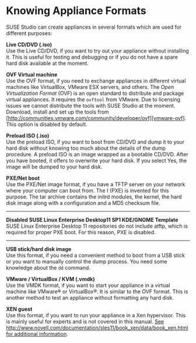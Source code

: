 # Knowing Appliance Formats

SUSE Studio can create appliances in several formats which are used for different purposes:

**Live CD/DVD (.iso)**  
Use the Live CD/DVD, if you want to try out your appliance without installing it. This is useful for testing and debugging or if you do not have a spare hard disk available at the moment.

**OVF Virtual machine**  
Use the OVF format, if you need to exchange appliances in different virtual machines like VirtualBox, VMware ESX servers, and others. The *Open Virtualization Format* (OVF) is an open standard to distribute and package virtual appliances. It requires the `ovftool` from VMware. Due to licensing issues we cannot distribute the tools with SUSE Studio at the moment. Download, install and set up the tools from [http://communities.vmware.com/community/developer/ovf][vmware-ovf]. This option is disabled by default.

**Preload ISO (.iso)**  
Use the preload ISO, if you want to boot from CD/DVD and dump it to your hard disk without knowing too much about the details of the dump procedure. A preload ISO is an image wrapped as a bootable CD/DVD. After you have booted, it offers to overwrite your hard disk. If you select Yes, the image will be dumped to your hard disk.

**PXE/Net boot**  
Use the PXE/Net image format, if you have a TFTP server on your network where your computer can boot from. The I (PXE) is invented for this purpose. The tar archive contains the initrd modules, the kernel, the hard disk image along with a configuration and a MD5 checksum file.

---

**Disabled SUSE Linux Enterprise Desktop11 SP1 KDE/GNOME Template**
SUSE Linux Enterprise Desktop 11 repositories do not include atftp, which is required for proper PXE boot. For this reason, PXE is disabled.

---

**USB stick/hard disk image**  
Use this format, if you need a convenient method to boot from a USB stick or you want to manually control the dump process. You need some knowledge about the `dd` command.

**VMware / VirtualBox / KVM (.vmdk)**  
Use the VMDK format, if you want to start your appliance in a virtual machine like VMware® or VirtualBox®. It is similar to the OVF format. This is another method to test an appliance without formatting any hard disk.

**XEN guest**  
Use this format, if you want to run your appliance in a Xen hypervisor. This is mainly useful for experts and is not covered in this manual. [See http://www.novell.com/documentation/sles11/book_xen/data/book_xen.html for additional information][novell-xen].


[vmware-ovf]: http://communities.vmware.com/community/developer/ovf

[novell-xen]: http://www.novell.com/documentation/sles11/book_xen/data/book_xen.html